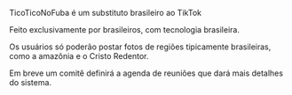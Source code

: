 TicoTicoNoFuba é um substituto brasileiro ao TikTok

Feito exclusivamente por brasileiros, com tecnologia brasileira.

Os usuários só poderão postar fotos de regiões tipicamente brasileiras, como a amazônia e o Cristo Redentor.

Em breve um comitê definirá a agenda de reuniões que dará mais detalhes do sistema.
